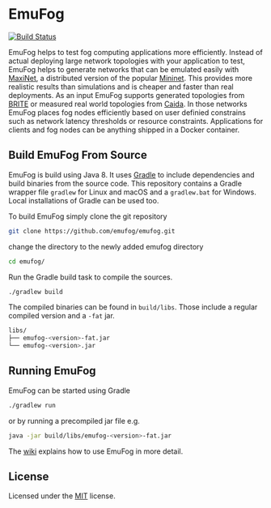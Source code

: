 # EmuFog

[![Build Status](https://travis-ci.org/emufog/emufog.svg?branch=master)](https://travis-ci.org/emufog/emufog)

EmuFog helps to test fog computing applications more efficiently.
Instead of actual deploying large network topologies with your application to test, EmuFog helps to generate networks that can be emulated easily with [MaxiNet](https://maxinet.github.io/), a distributed version of the popular [Mininet](https://mininet.org/).
This provides more realistic results than simulations and is cheaper and faster than real deployments.
As an input EmuFog supports generated topologies from [BRITE](https://www.cs.bu.edu/brite/) or measured real world topologies from [Caida](https://www.caida.org).
In those networks EmuFog places fog nodes efficiently based on user definied constrains such as network latency thresholds or resource constraints.
Applications for clients and fog nodes can be anything shipped in a Docker container.

## Build EmuFog From Source

EmuFog is build using Java 8.
It uses [Gradle](https://gradle.org/) to include dependencies and build binaries from the source code.
This repository contains a Gradle wrapper file `gradlew` for Linux and macOS and a `gradlew.bat` for Windows.
Local installations of Gradle can be used too.

To build EmuFog simply clone the git repository
```bash
git clone https://github.com/emufog/emufog.git
```
    
change the directory to the newly added emufog directory
```bash
cd emufog/
```
    
Run the Gradle build task to compile the sources.
```bash
./gradlew build
```

The compiled binaries can be found in `build/libs`.
Those include a regular compiled version and a `-fat` jar.

````bash
libs/
├── emufog-<version>-fat.jar
└── emufog-<version>.jar
````

## Running EmuFog

EmuFog can be started using Gradle

````bash
./gradlew run
````

or by running a precompiled jar file e.g.
````bash
java -jar build/libs/emufog-<version>-fat.jar
````


The [wiki](https://github.com/emufog/emufog/wiki) explains how to use EmuFog in more detail.

## License

Licensed under the [MIT](LICENSE) license.